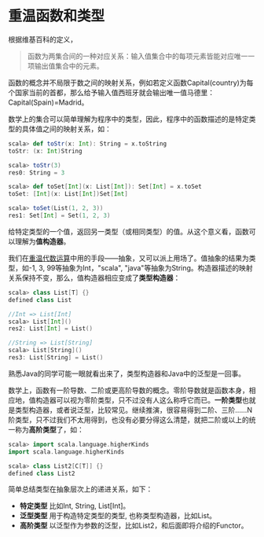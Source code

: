 # 重温函数和类型
根据维基百科的定义，
> 函数为两集合间的一种对应关系：输入值集合中的每项元素皆能对应唯一一项输出值集合中的元素。

函数的概念并不局限于数之间的映射关系，例如若定义函数Capital(country)为每个国家当前的首都，那么给予输入值西班牙就会输出唯一值马德里：Capital(Spain)=Madrid。

数学上的集合可以简单理解为程序中的类型，因此，程序中的函数描述的是特定类型的具体值之间的映射关系，如：
```scala
scala> def toStr(x: Int): String = x.toString
toStr: (x: Int)String

scala> toStr(3)
res0: String = 3

scala> def toSet[Int](x: List[Int]): Set[Int] = x.toSet
toSet: [Int](x: List[Int])Set[Int]

scala> toSet(List(1, 2, 3))
res1: Set[Int] = Set(1, 2, 3)
```

给特定类型的一个值，返回另一类型（或相同类型）的值。从这个意义看，函数可以理解为**值构造器**。

我们在[重温代数运算](/monoid/1_revisit_algebra.html)中用的手段——抽象，又可以派上用场了。值抽象的结果为类型，如-1, 3, 99等抽象为Int，"scala", "java"等抽象为String。构造器描述的映射关系保持不变，那么，值构造器相应变成了**类型构造器**：

```scala
scala> class List[T] {}
defined class List

//Int => List[Int]
scala> List[Int]()
res2: List[Int] = List()

//String => List[String]
scala> List[String]()
res3: List[String] = List()
```

熟悉Java的同学可能一眼就看出来了，类型构造器和Java中的泛型是一回事。

数学上，函数有一阶导数、二阶或更高阶导数的概念。零阶导数就是函数本身，相应地，值构造器可以视为零阶类型，只不过没有人这么称呼它而已。**一阶类型**也就是类型构造器，或者说泛型，比较常见。继续推演，很容易得到二阶、三阶……N阶类型，只不过我们不太用得到，也没有必要分得这么清楚，就把二阶或以上的统一称为**高阶类型**了，如：
```scala
scala> import scala.language.higherKinds
import scala.language.higherKinds

scala> class List2[C[T]] {}
defined class List2
```

简单总结类型在抽象层次上的递进关系，如下：
* **特定类型** 比如Int, String, List[Int]。
* **泛型类型** 用于构造特定类型的类型, 也称类型构造器，比如List。
* **高阶类型** 以泛型作为参数的泛型，比如List2，和后面即将介绍的Functor。


